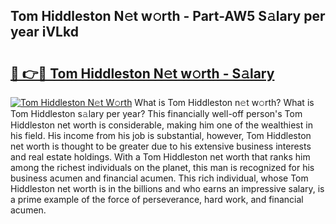 ## Tom Hiddleston N𝚎t w𝚘rth - Part-AW5 S𝚊lary per year iVLkd

# <h2><a href="http://gc5alu.nevu.top/?p=Tom+Hiddleston">🔗 👉🔴 Tom Hiddleston N𝚎t w𝚘rth - S𝚊lary</a></h2>

[![Tom Hiddleston N𝚎t W𝚘rth](https://i.imgur.com/Oavwk0R.jpeg)](http://gc5alu.nevu.top/?p=Tom+Hiddleston)
What is Tom Hiddleston n𝚎t w𝚘rth? What is Tom Hiddleston s𝚊lary per year?
This financially well-off person's Tom Hiddleston net worth is considerable, making him one of the wealthiest in his field. His income from his job is substantial, however, Tom Hiddleston net worth is thought to be greater due to his extensive business interests and real estate holdings. With a Tom Hiddleston net worth that ranks him among the richest individuals on the planet, this man is recognized for his business acumen and financial acumen. This rich individual, whose Tom Hiddleston net worth is in the billions and who earns an impressive salary, is a prime example of the force of perseverance, hard work, and financial acumen.
